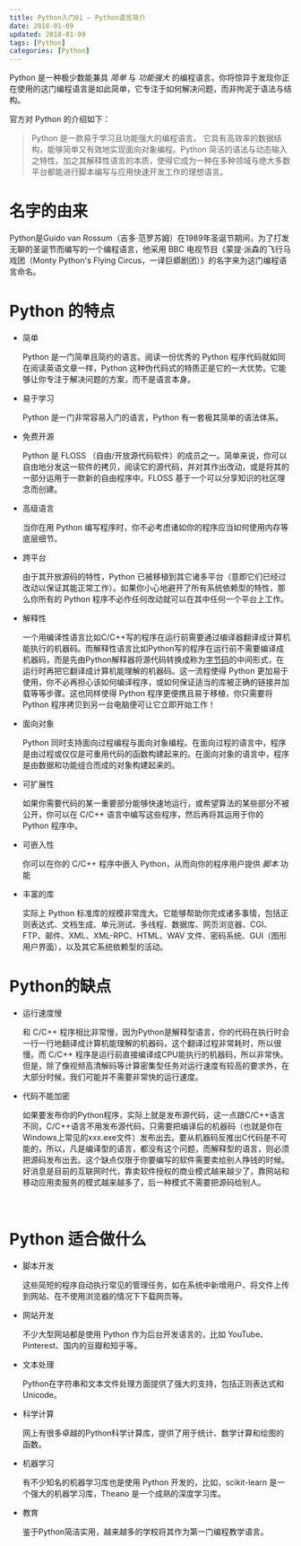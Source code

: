 ```yaml
---
title: Python入门01 — Python语言简介
date: 2018-01-09
updated: 2018-01-09
tags: [Python]
categories: [Python]
---
```


Python 是一种极少数能兼具 *简单* 与 *功能强大* 的编程语言。你将惊异于发现你正在使用的这门编程语言是如此简单，它专注于如何解决问题，而非拘泥于语法与结构。

官方对 Python 的介绍如下：

> Python 是一款易于学习且功能强大的编程语言。 它具有高效率的数据结构，能够简单又有效地实现面向对象编程。Python 简洁的语法与动态输入之特性，加之其解释性语言的本质，使得它成为一种在多种领域与绝大多数平台都能进行脚本编写与应用快速开发工作的理想语言。



#  名字的由来

Python是Guido van Rossum（吉多·范罗苏姆）在1989年圣诞节期间，为了打发无聊的圣诞节而编写的一个编程语言，他采用 BBC 电视节目《蒙提·派森的飞行马戏团（Monty Python's Flying Circus，一译巨蟒剧团）》的名字来为这门编程语言命名。



#  Python 的特点

* 简单

  Python 是一门简单且简约的语言。阅读一份优秀的 Python 程序代码就如同在阅读英语文章一样，Python 这种伪代码式的特质正是它的一大优势。它能够让你专注于解决问题的方案，而不是语言本身。

* 易于学习

  Python 是一门非常容易入门的语言，Python 有一套极其简单的语法体系。

* 免费开源

  Python 是 FLOSS （自由/开放源代码软件）的成员之一。简单来说，你可以自由地分发这一软件的拷贝，阅读它的源代码，并对其作出改动，或是将其的一部分运用于一款新的自由程序中。FLOSS 基于一个可以分享知识的社区理念而创建。

* 高级语言

  当你在用 Python 编写程序时，你不必考虑诸如你的程序应当如何使用内存等底层细节。

* 跨平台

  由于其开放源码的特性，Python 已被移植到其它诸多平台（意即它们已经过改动以保证其能正常工作）。如果你小心地避开了所有系统依赖型的特性，那么你所有的 Python 程序不必作任何改动就可以在其中任何一个平台上工作。

* 解释性

  一个用编译性语言比如C/C++写的程序在运行前需要通过编译器翻译成计算机能执行的机器码。而解释性语言比如Python写的程序在运行前不需要编译成机器码，而是先由Python解释器将源代码转换成称为[字节码](http://baike.sogou.com/lemma/ShowInnerLink.htm?lemmaId=53858822&ss_c=ssc.citiao.link)的中间形式，在运行时再把它翻译成计算机能理解的机器码。这一流程使得 Python 更加易于使用，你不必再担心该如何编译程序，或如何保证适当的库被正确的链接并加载等等步骤。这也同样使得 Python 程序更便携且易于移植，你只需要将 Python 程序拷贝到另一台电脑便可让它立即开始工作！

* 面向对象

  Python 同时支持面向过程编程与面向对象编程。在面向过程的语言中，程序是由过程或仅仅是可重用代码的函数构建起来的。在面向对象的语言中，程序是由数据和功能组合而成的对象构建起来的。

* 可扩展性

  如果你需要代码的某一重要部分能够快速地运行，或希望算法的某些部分不被公开，你可以在 C/C++ 语言中编写这些程序，然后再将其运用于你的 Python 程序中。

* 可嵌入性

  你可以在你的 C/C++ 程序中嵌入 Python，从而向你的程序用户提供 *脚本* 功能

* 丰富的库

  实际上 Python 标准库的规模非常庞大。它能够帮助你完成诸多事情，包括正则表达式、文档生成、单元测试、多线程、数据库、网页浏览器、CGI、FTP、邮件、XML、XML-RPC、HTML、WAV 文件、密码系统、GUI（图形用户界面），以及其它系统依赖型的活动。



#  Python的缺点

* 运行速度慢

  和 C/C++ 程序相比非常慢，因为Python是解释型语言，你的代码在执行时会一行一行地翻译成计算机能理解的机器码，这个翻译过程非常耗时，所以很慢。而 C/C++ 程序是运行前直接编译成CPU能执行的机器码，所以非常快。但是，除了像视频高清解码等计算密集型任务对运行速度有较高的要求外，在大部分时候，我们可能并不需要非常快的运行速度。

* 代码不能加密

  如果要发布你的Python程序，实际上就是发布源代码，这一点跟C/C++语言不同，C/C++语言不用发布源代码，只需要把编译后的机器码（也就是你在Windows上常见的xxx.exe文件）发布出去。要从机器码反推出C代码是不可能的，所以，凡是编译型的语言，都没有这个问题，而解释型的语言，则必须把源码发布出去。这个缺点仅限于你要编写的软件需要卖给别人挣钱的时候。好消息是目前的互联网时代，靠卖软件授权的商业模式越来越少了，靠网站和移动应用卖服务的模式越来越多了，后一种模式不需要把源码给别人。

  ​

# Python 适合做什么

* 脚本开发

  这些简短的程序自动执行常见的管理任务，如在系统中新增用户、将文件上传到网站、在不使用浏览器的情况下下载网页等。

* 网站开发

  不少大型网站都是使用 Python 作为后台开发语言的，比如 YouTube、Pinterest、国内的豆瓣和知乎等。

* 文本处理

  Python在字符串和文本文件处理方面提供了强大的支持，包括正则表达式和Unicode。

* 科学计算

  网上有很多卓越的Python科学计算库，提供了用于统计、数学计算和绘图的函数。

* 机器学习

  有不少知名的机器学习库也是使用 Python 开发的，比如，scikit-learn 是一个强大的机器学习库，Theano 是一个成熟的深度学习库。

* 教育

  鉴于Python简洁实用，越来越多的学校将其作为第一门编程教学语言。